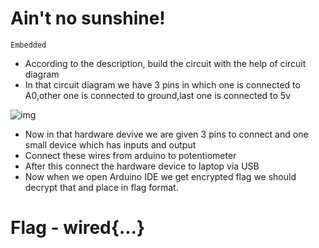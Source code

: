 # Ain't no sunshine!
`Embedded`

- According to the description, build the circuit with the help of circuit diagram
- In that circuit diagram we have 3 pins in which one is connected to A0,other one is connected to ground,last one is connected to 5v

![img](https://github.com/Sreehithavarma23/wired-ctf/blob/main/screenshots/Screenshot%20from%202023-08-29%2017-51-40.png)

- Now in that hardware devive we are given 3 pins to connect and one small device which has inputs and output
- Connect these wires from arduino to potentiometer
- After this connect the hardware device to laptop via USB
- Now when we open Arduino IDE we get encrypted flag we should decrypt that and place in flag format.
# Flag - wired{...}
